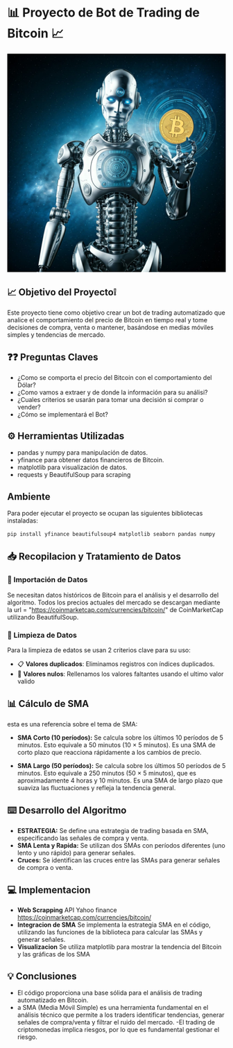 # 📊 Proyecto de Bot de Trading de Bitcoin	📈

<p align="center">
  <img src="imagenes/bot_trading1.jpeg" alt="Banner" width="600">
</p>


## 📈 Objetivo del Proyecto❕ 
Este proyecto tiene como objetivo crear un bot de trading
automatizado que analice el comportamiento del precio de
Bitcoin en tiempo real y tome decisiones de compra, venta o
mantener, basándose en medias móviles simples y
tendencias de mercado.

## ❓❓ Preguntas Claves
- ¿Como se comporta el precio del Bitcoin con el comportamiento del Dólar?
- ¿Como vamos a extraer y de donde la información para su análisi?
- ¿Cuales criterios se usarán para tomar una decisión si comprar o vender?
- ¿Cómo se implementará el Bot?

## ⚙️ Herramientas Utilizadas 
- pandas y numpy para manipulación de datos.
- yfinance para obtener datos financieros de Bitcoin.
- matplotlib para visualización de datos.
- requests y BeautifulSoup para scraping

## Ambiente
Para poder ejecutar el proyecto se ocupan las siguientes bibliotecas instaladas:
```bash
pip install yfinance beautifulsoup4 matplotlib seaborn pandas numpy
```
## 📥 Recopilacion y Tratamiento de Datos
### 📂 Importación de Datos
Se necesitan datos históricos de Bitcoin para el análisis y el desarrollo del algoritmo.
Todos los precios actuales del mercado se descargan mediante la url = "https://coinmarketcap.com/currencies/bitcoin/" de CoinMarketCap utilizando BeautifulSoup.

### 🧹 Limpieza de Datos
Para la limpieza de edatos se usan 2 criterios clave para su uso:
- 📋 **Valores duplicados**: Eliminamos registros con índices duplicados.
- 🧽 **Valores nulos**: Rellenamos los valores faltantes usando el ultimo valor valido

## 📊 Cálculo de SMA
esta es una referencia sobre el tema de SMA:
- **SMA Corto (10 períodos):**
Se calcula sobre los últimos 10 períodos de 5 minutos.
Esto equivale a 50 minutos (10 × 5 minutos).
Es una SMA de corto plazo que reacciona rápidamente a los cambios de precio.

- **SMA Largo (50 períodos):**
Se calcula sobre los últimos 50 períodos de 5 minutos.
Esto equivale a 250 minutos (50 × 5 minutos), que es aproximadamente 4 horas y 10 minutos.
Es una SMA de largo plazo que suaviza las fluctuaciones y refleja la tendencia general.

## ⌨️ Desarrollo del Algoritmo
- **ESTRATEGIA:** Se define una estrategia de trading basada en SMA, especificando las señales de compra y venta.
- **SMA Lenta y Rapida:** Se utilizan dos SMAs con períodos diferentes (uno lento y uno rápido) para generar señales.
- **Cruces:** Se identifican las cruces entre las SMAs para generar señales de compra o venta.

## 💻 Implementacion
- **Web Scrapping**
API Yahoo finance
https://coinmarketcap.com/currencies/bitcoin/
- **Integracion de SMA**
Se implementa la estrategia SMA en el código, utilizando las funciones de la biblioteca para calcular las SMAs y generar señales.
- **Visualizacion**
Se utiliza matplotlib para mostrar la tendencia del Bitcoin y las gráficas de los SMA

## 💡 Conclusiones
- El código proporciona una base sólida para el análisis de trading automatizado en Bitcoin.
- a SMA (Media Móvil Simple) es una herramienta fundamental en el análisis técnico que permite a los traders identificar tendencias, generar señales de compra/venta y filtrar el ruido del mercado.
-El trading de criptomonedas implica riesgos, por lo que es fundamental gestionar el riesgo.

